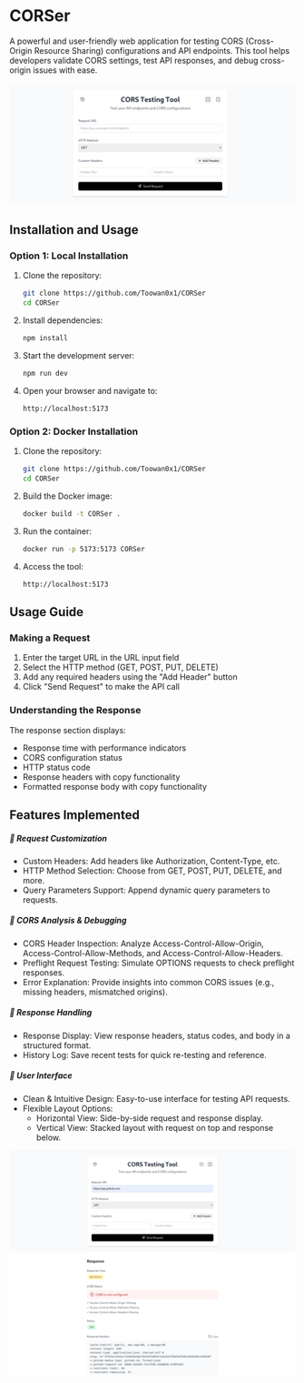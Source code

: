 # CORSer
A powerful and user-friendly web application for testing CORS (Cross-Origin Resource Sharing) configurations and API endpoints. This tool helps developers validate CORS settings, test API responses, and debug cross-origin issues with ease.

![Tool Image](https://raw.githubusercontent.com/Toowan0x1/CORSer/refs/heads/master/project/media/Screenshot%20from%202025-02-27%2005-31-29.png)

## Installation and Usage

### Option 1: Local Installation

1. Clone the repository:
   ```bash
   git clone https://github.com/Toowan0x1/CORSer
   cd CORSer
   ```

2. Install dependencies:
   ```bash
   npm install
   ```

3. Start the development server:
   ```bash
   npm run dev
   ```

4. Open your browser and navigate to:
   ```
   http://localhost:5173
   ```

### Option 2: Docker Installation

1. Clone the repository:
   ```bash
   git clone https://github.com/Toowan0x1/CORSer
   cd CORSer
   ```

2. Build the Docker image:
   ```bash
   docker build -t CORSer .
   ```

3. Run the container:
   ```bash
   docker run -p 5173:5173 CORSer
   ```

4. Access the tool:
   ```
   http://localhost:5173
   ```

## Usage Guide

### Making a Request

1. Enter the target URL in the URL input field
2. Select the HTTP method (GET, POST, PUT, DELETE)
3. Add any required headers using the "Add Header" button
4. Click "Send Request" to make the API call

### Understanding the Response

The response section displays:
- Response time with performance indicators
- CORS configuration status
- HTTP status code
- Response headers with copy functionality
- Formatted response body with copy functionality

## Features Implemented

##### 🔹 Request Customization
- Custom Headers: Add headers like Authorization, Content-Type, etc.
- HTTP Method Selection: Choose from GET, POST, PUT, DELETE, and more.
- Query Parameters Support: Append dynamic query parameters to requests.

##### 🔹 CORS Analysis & Debugging
- CORS Header Inspection: Analyze Access-Control-Allow-Origin, Access-Control-Allow-Methods, and Access-Control-Allow-Headers.
- Preflight Request Testing: Simulate OPTIONS requests to check preflight responses.
- Error Explanation: Provide insights into common CORS issues (e.g., missing headers, mismatched origins).

##### 🔹 Response Handling
- Response Display: View response headers, status codes, and body in a structured format.
- History Log: Save recent tests for quick re-testing and reference.

##### 🔹 User Interface
- Clean & Intuitive Design: Easy-to-use interface for testing API requests.
- Flexible Layout Options:
  - Horizontal View: Side-by-side request and response display.
  - Vertical View: Stacked layout with request on top and response below.








![Tool Image](https://raw.githubusercontent.com/Toowan0x1/CORSer/refs/heads/master/project/media/Screenshot%20from%202025-02-27%2005-30-21.png)


